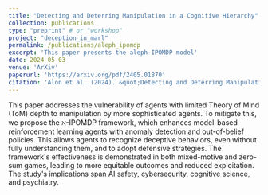 ```yaml
---
title: "Detecting and Deterring Manipulation in a Cognitive Hierarchy"
collection: publications
type: "preprint" # or "workshop"
project: "deception_in_marl"
permalink: /publications/aleph_ipomdp
excerpt: 'This paper presents the aleph-IPOMDP model'
date: 2024-05-03
venue: 'ArXiv'
paperurl: 'https://arxiv.org/pdf/2405.01870'
citation: 'Alon et al. (2024). &quot;Detecting and Deterring Manipulation in a Cognitive Hierarchy &quot; <i>ArXiv</i>'
---
```


This paper addresses the vulnerability of agents with limited Theory of Mind (ToM) depth to manipulation by more sophisticated agents. To mitigate this, we propose the ℵ-IPOMDP framework, which enhances model-based reinforcement learning agents with anomaly detection and out-of-belief policies. This allows agents to recognize deceptive behaviors, even without fully understanding them, and to adopt defensive strategies. The framework's effectiveness is demonstrated in both mixed-motive and zero-sum games, leading to more equitable outcomes and reduced exploitation. The study's implications span AI safety, cybersecurity, cognitive science, and psychiatry.

